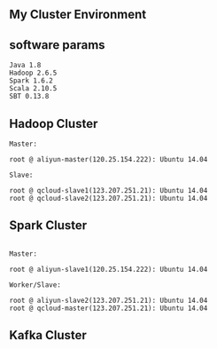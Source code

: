 ## My Cluster Environment

## software params

```
Java 1.8
Hadoop 2.6.5
Spark 1.6.2
Scala 2.10.5
SBT 0.13.8
```

## Hadoop Cluster

```
Master:

root @ aliyun-master(120.25.154.222): Ubuntu 14.04

Slave:

root @ qcloud-slave1(123.207.251.21): Ubuntu 14.04
root @ qcloud-slave2(123.207.251.21): Ubuntu 14.04
```

## Spark Cluster

```

Master:

root @ aliyun-slave1(120.25.154.222): Ubuntu 14.04

Worker/Slave:

root @ aliyun-slave2(123.207.251.21): Ubuntu 14.04
root @ qcloud-master(123.207.251.21): Ubuntu 14.04
```

## Kafka Cluster